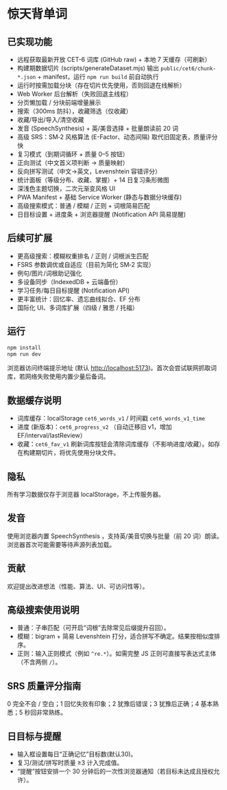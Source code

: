 # 惊天背单词

## 已实现功能

- 远程获取最新开放 CET-6 词库 (GitHub raw) + 本地 7 天缓存（可刷新）
- 构建期数据切片 (scripts/generateDataset.mjs) 输出 `public/cet6/chunk-*.json` + manifest，运行 `npm run build` 前自动执行
- 运行时按需加载分块（存在切片优先使用，否则回退在线解析）
- Web Worker 后台解析（失败回退主线程）
- 分页懒加载 / 分块前端增量展示
- 搜索（300ms 防抖），收藏筛选（仅收藏）
- 收藏/导出/导入/清空收藏
- 发音 (SpeechSynthesis) + 英/美音选择 + 批量朗读前 20 词
- 高级 SRS：SM‑2 风格算法 (E-Factor、动态间隔) 取代旧固定表，质量评分快
- 复习模式（到期词循环 + 质量 0–5 按钮）
- 正向测试（中文首义项判断 -> 质量映射）
- 反向拼写测试（中文→英文，Levenshtein 容错评分）
- 统计面板（等级分布、收藏、掌握）+ 14 日复习条形微图
- 深浅色主题切换，二次元渐变风格 UI
- PWA Manifest + 基础 Service Worker (静态与数据分块缓存)
- 高级搜索模式：普通 / 模糊 / 正则 + 词根简易匹配
- 日目标设置 + 进度条 + 浏览器提醒 (Notification API 简易提醒)

## 后续可扩展

- 更高级搜索：模糊权重排名 / 正则 / 词根派生匹配
- FSRS 参数调优或自适应（目前为简化 SM‑2 实现）
- 例句/图片/词根助记强化
- 多设备同步（IndexedDB + 云端备份）
- 学习任务/每日目标提醒 (Notification API)
- 更丰富统计：回忆率、遗忘曲线拟合、EF 分布
- 国际化 UI、多词库扩展（四级 / 雅思 / 托福）

## 运行

```powershell
npm install
npm run dev
```

浏览器访问终端提示地址 (默认 <http://localhost:5173>)。首次会尝试联网抓取词库，若网络失败使用内置少量后备词。

## 数据缓存说明

- 词库缓存：localStorage `cet6_words_v1` / 时间戳 `cet6_words_v1_time`
- 进度 (新版本)：`cet6_progress_v2` （自动迁移旧 v1，增加 EF/interval/lastReview）
- 收藏：`cet6_fav_v1`
刷新词库按钮会清除词库缓存（不影响进度/收藏）。如存在构建期切片，将优先使用分块文件。

## 隐私

所有学习数据仅存于浏览器 localStorage，不上传服务器。

## 发音

使用浏览器内置 SpeechSynthesis ，支持英/美音切换与批量（前 20 词）朗读。浏览器首次可能需要等待声源列表加载。

## 贡献

欢迎提出改进想法（性能、算法、UI、可访问性等）。

## 高级搜索使用说明

- 普通：子串匹配（可开启“词根”去除常见后缀提升召回）。
- 模糊：bigram + 简易 Levenshtein 打分，适合拼写不确定。结果按相似度排序。
- 正则：输入正则模式（例如 `^re.*`）。如需完整 JS 正则可直接写表达式主体（不含两侧 `/`）。

## SRS 质量评分指南

0 完全不会 / 空白；1 回忆失败有印象；2 犹豫后错误；3 犹豫后正确；4 基本熟悉；5 秒回非常熟练。

## 日目标与提醒

- 输入框设置每日“正确记忆”目标数(默认30)。
- 复习/测试/拼写时质量 ≥3 计入完成值。
- “提醒”按钮安排一个 30 分钟后的一次性浏览器通知（若目标未达成且授权允许）。
